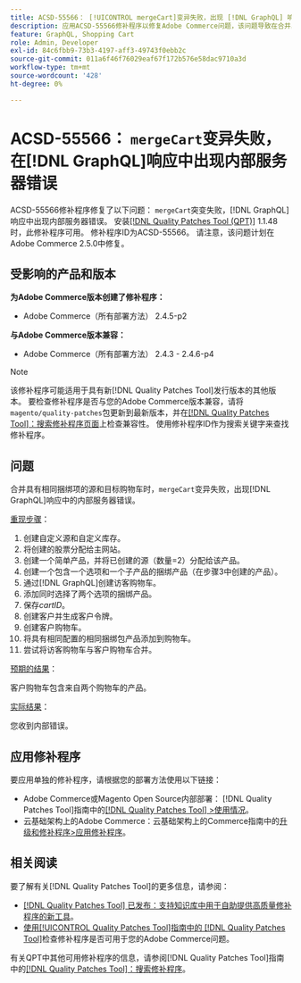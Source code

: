 ```yaml
---
title: ACSD-55566： [!UICONTROL mergeCart]变异失败，出现 [!DNL GraphQL] 响应中的内部服务器错误
description: 应用ACSD-55566修补程序以修复Adobe Commerce问题，该问题导致在合并具有相同捆绑项目的源和目标购物车时，“mergeCart”突变失败，并出现 [!DNL GraphQL] 响应中的内部服务器错误。
feature: GraphQL, Shopping Cart
role: Admin, Developer
exl-id: 84c6fbb9-73b3-4197-aff3-49743f0ebb2c
source-git-commit: 011a6f46f76029eaf67f172b576e58dac9710a3d
workflow-type: tm+mt
source-wordcount: '428'
ht-degree: 0%

---
```


# ACSD-55566： `mergeCart`变异失败，在[!DNL GraphQL]响应中出现内部服务器错误

ACSD-55566修补程序修复了以下问题： `mergeCart`突变失败，[!DNL GraphQL]响应中出现内部服务器错误。 安装[[!DNL Quality Patches Tool (QPT)]](https://experienceleague.adobe.com/zh-hans/docs/commerce-operations/tools/quality-patches-tool/quality-patches-tool-to-self-serve-quality-patches) 1.1.48时，此修补程序可用。 修补程序ID为ACSD-55566。 请注意，该问题计划在Adobe Commerce 2.5.0中修复。

## 受影响的产品和版本

**为Adobe Commerce版本创建了修补程序：**

* Adobe Commerce（所有部署方法） 2.4.5-p2

**与Adobe Commerce版本兼容：**

* Adobe Commerce（所有部署方法） 2.4.3 - 2.4.6-p4

>[!NOTE]
>
>该修补程序可能适用于具有新[!DNL Quality Patches Tool]发行版本的其他版本。 要检查修补程序是否与您的Adobe Commerce版本兼容，请将`magento/quality-patches`包更新到最新版本，并在[[!DNL Quality Patches Tool]：搜索修补程序页面](https://experienceleague.adobe.com/tools/commerce-quality-patches/index.html?lang=zh-Hans)上检查兼容性。 使用修补程序ID作为搜索关键字来查找修补程序。

## 问题

合并具有相同捆绑项的源和目标购物车时，`mergeCart`变异失败，出现[!DNL GraphQL]响应中的内部服务器错误。

<u>重现步骤</u>：

1. 创建自定义源和自定义库存。
1. 将创建的股票分配给主网站。
1. 创建一个简单产品，并将已创建的源（数量=2）分配给该产品。
1. 创建一个包含一个选项和一个子产品的捆绑产品（在步骤3中创建的产品）。
1. 通过[!DNL GraphQL]创建访客购物车。
1. 添加同时选择了两个选项的捆绑产品。
1. 保存&#x200B;*cartID*。
1. 创建客户并生成客户令牌。
1. 创建客户购物车。
1. 将具有相同配置的相同捆绑包产品添加到购物车。
1. 尝试将访客购物车与客户购物车合并。

<u>预期的结果</u>：

客户购物车包含来自两个购物车的产品。

<u>实际结果</u>：

您收到内部错误。

## 应用修补程序

要应用单独的修补程序，请根据您的部署方法使用以下链接：

* Adobe Commerce或Magento Open Source内部部署： [!DNL Quality Patches Tool]指南中的[[!DNL Quality Patches Tool] >使用情况](/help/tools/quality-patches-tool/usage.md)。
* 云基础架构上的Adobe Commerce：云基础架构上的Commerce指南中的[升级和修补程序>应用修补程序](https://experienceleague.adobe.com/docs/commerce-cloud-service/user-guide/develop/upgrade/apply-patches.html?lang=zh-Hans)。

## 相关阅读

要了解有关[!DNL Quality Patches Tool]的更多信息，请参阅：

* [[!DNL Quality Patches Tool] 已发布：支持知识库中用于自助提供高质量修补程序的新工具](https://experienceleague.adobe.com/zh-hans/docs/commerce-operations/tools/quality-patches-tool/quality-patches-tool-to-self-serve-quality-patches)。
* [使用[!UICONTROL Quality Patches Tool]指南中的 [!DNL Quality Patches Tool]](/help/tools/quality-patches-tool/patches-available-in-qpt/check-patch-for-magento-issue-with-magento-quality-patches.md)检查修补程序是否可用于您的Adobe Commerce问题。


有关QPT中其他可用修补程序的信息，请参阅[!DNL Quality Patches Tool]指南中的[[!DNL Quality Patches Tool]：搜索修补程序](https://experienceleague.adobe.com/tools/commerce-quality-patches/index.html?lang=zh-Hans)。
